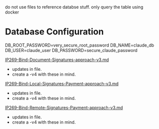 do not use files to reference databse stuff. only query the table using docker
# Database Configuration
DB_ROOT_PASSWORD=very_secure_root_password
DB_NAME=claude_db
DB_USER=claude_user
DB_PASSWORD=secure_claude_password

[IP269-Bind-Document-Signatures-approach-v3.md](../in-progress/approaches/IP269-Bind-Document-Signatures-approach-v3.md)
- updates in file.
- create a -v4 with these in mind.

[IP269-Bind-Local-Signatures-Payment-approach-v3.md](../in-progress/approaches/IP269-Bind-Local-Signatures-Payment-approach-v3.md)
- updates in file.
- create a -v4 with these in mind.

[IP269-Bind-Remote-Signatures-Payment-approach-v3.md](../in-progress/approaches/IP269-Bind-Remote-Signatures-Payment-approach-v3.md)
- updates in file.
- create a -v4 with these in mind.